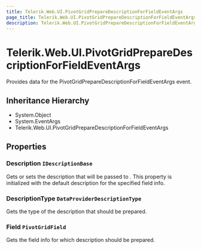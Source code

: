 ```yaml
---
title: Telerik.Web.UI.PivotGridPrepareDescriptionForFieldEventArgs
page_title: Telerik.Web.UI.PivotGridPrepareDescriptionForFieldEventArgs
description: Telerik.Web.UI.PivotGridPrepareDescriptionForFieldEventArgs
---
```


# Telerik.Web.UI.PivotGridPrepareDescriptionForFieldEventArgs

Provides data for the PivotGridPrepareDescriptionForFieldEventArgs event.

## Inheritance Hierarchy

* System.Object
* System.EventArgs
* Telerik.Web.UI.PivotGridPrepareDescriptionForFieldEventArgs

## Properties

###  Description `IDescriptionBase`

Gets or sets the description that will be passed to . 
            This property is initialized with the default description for the specified field info.

###  DescriptionType `DataProviderDescriptionType`

Gets the type of the description that should be prepared.

###  Field `PivotGridField`

Gets the field info for which description should be prepared.

